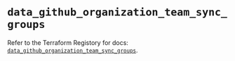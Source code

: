 # `data_github_organization_team_sync_groups`

Refer to the Terraform Registory for docs: [`data_github_organization_team_sync_groups`](https://www.terraform.io/docs/providers/github/d/organization_team_sync_groups).
